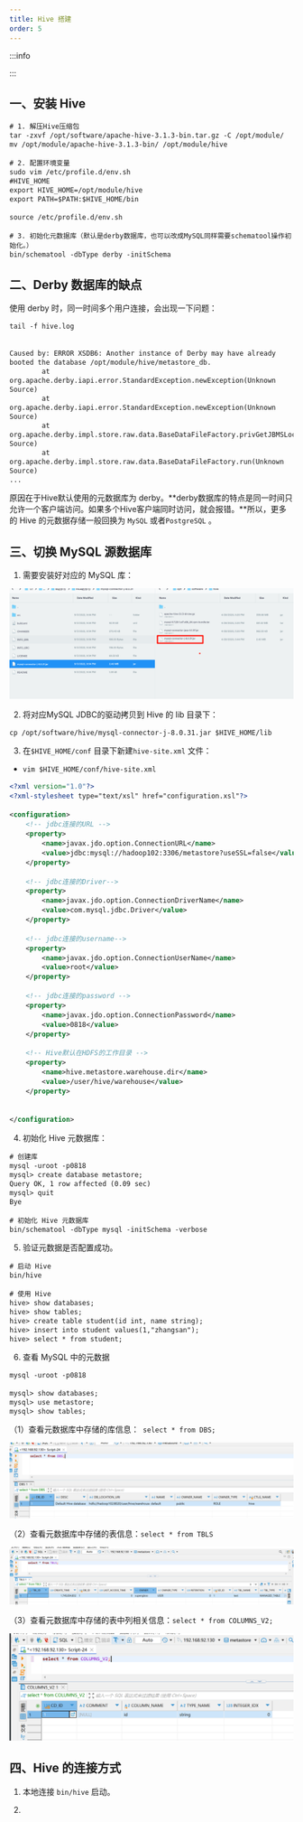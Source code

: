 ```yaml
---
title: Hive 搭建
order: 5
---
```


:::info

:::



## 一、安装 Hive

```shell
# 1. 解压Hive压缩包
tar -zxvf /opt/software/apache-hive-3.1.3-bin.tar.gz -C /opt/module/
mv /opt/module/apache-hive-3.1.3-bin/ /opt/module/hive

# 2. 配置环境变量
sudo vim /etc/profile.d/env.sh
#HIVE_HOME
export HIVE_HOME=/opt/module/hive
export PATH=$PATH:$HIVE_HOME/bin

source /etc/profile.d/env.sh

# 3. 初始化元数据库（默认是derby数据库，也可以改成MySQL同样需要schematool操作初始化。）
bin/schematool -dbType derby -initSchema
```

## 二、Derby 数据库的缺点

使用 derby 时，同一时间多个用户连接，会出现一下问题：

```shell
tail -f hive.log


Caused by: ERROR XSDB6: Another instance of Derby may have already booted the database /opt/module/hive/metastore_db.
        at org.apache.derby.iapi.error.StandardException.newException(Unknown Source)
        at org.apache.derby.iapi.error.StandardException.newException(Unknown Source)
        at org.apache.derby.impl.store.raw.data.BaseDataFileFactory.privGetJBMSLockOnDB(Unknown Source)
        at org.apache.derby.impl.store.raw.data.BaseDataFileFactory.run(Unknown Source)
...

```

原因在于Hive默认使用的元数据库为 derby。**derby数据库的特点是同一时间只允许一个客户端访问。如果多个Hive客户端同时访问，就会报错。**所以，更多的 Hive 的元数据存储一般回换为 `MySQL` 或者`PostgreSQL` 。

## 三、切换 MySQL 源数据库

1. 需要安装好对应的 MySQL 库：

![image-20250428174455094](https://raw.githubusercontent.com/xupengboo/xupengboo-picture/main/img/image-20250428174455094.png)

2. 将对应MySQL JDBC的驱动拷贝到 Hive 的 lib 目录下：

```shell
cp /opt/software/hive/mysql-connector-j-8.0.31.jar $HIVE_HOME/lib
```

3. 在`$HIVE_HOME/conf` 目录下新建`hive-site.xml` 文件：

- `vim $HIVE_HOME/conf/hive-site.xml` 

```xml
<?xml version="1.0"?>
<?xml-stylesheet type="text/xsl" href="configuration.xsl"?>

<configuration>
    <!-- jdbc连接的URL -->
    <property>
        <name>javax.jdo.option.ConnectionURL</name>
        <value>jdbc:mysql://hadoop102:3306/metastore?useSSL=false</value>
    </property>
    
    <!-- jdbc连接的Driver-->
    <property>
        <name>javax.jdo.option.ConnectionDriverName</name>
        <value>com.mysql.jdbc.Driver</value>
    </property>
    
	<!-- jdbc连接的username-->
    <property>
        <name>javax.jdo.option.ConnectionUserName</name>
        <value>root</value>
    </property>

    <!-- jdbc连接的password -->
    <property>
        <name>javax.jdo.option.ConnectionPassword</name>
        <value>0818</value>
    </property>

    <!-- Hive默认在HDFS的工作目录 -->
    <property>
        <name>hive.metastore.warehouse.dir</name>
        <value>/user/hive/warehouse</value>
    </property>
    
    
</configuration>
```

4. 初始化 Hive 元数据库：

```shell
# 创建库
mysql -uroot -p0818
mysql> create database metastore;
Query OK, 1 row affected (0.09 sec)
mysql> quit
Bye

# 初始化 Hive 元数据库
bin/schematool -dbType mysql -initSchema -verbose
```

5. 验证元数据是否配置成功。

```shell
# 启动 Hive
bin/hive

# 使用 Hive
hive> show databases;
hive> show tables;
hive> create table student(id int, name string);
hive> insert into student values(1,"zhangsan");
hive> select * from student;
```

6. 查看 MySQL 中的元数据

```shell
mysql -uroot -p0818

mysql> show databases;
mysql> use metastore;
mysql> show tables;
```

（1）查看元数据库中存储的库信息：` select * from DBS;` 

![image-20250428182420232](https://raw.githubusercontent.com/xupengboo/xupengboo-picture/main/img/image-20250428182420232.png)

（2）查看元数据库中存储的表信息：`select * from TBLS` 

![image-20250428182518194](https://raw.githubusercontent.com/xupengboo/xupengboo-picture/main/img/image-20250428182518194.png)

（3）查看元数据库中存储的表中列相关信息：`select * from COLUMNS_V2;` 

![image-20250428182545749](https://raw.githubusercontent.com/xupengboo/xupengboo-picture/main/img/image-20250428182545749.png)

## 四、Hive 的连接方式

1. 本地连接 `bin/hive` 启动。

2. 





